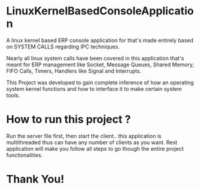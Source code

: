 # LinuxKernelBasedConsoleApplication

A linux kernel based ERP console application for that's made entirely based on SYSTEM CALLS regarding IPC techniques.

Nearly all linux system calls have been covered in this application that's meant for ERP management like Socket, Message Queues, Shared Memory, FIFO Calls, Timers, Handlers like Signal and Interrupts.

This Project was developed to gain complete inference of how an operating system kernel functions and how to interface it to make certain system tools.

# How to run this project ?

Run the server file first, then start the client.. this application is multithreaded thus can have any number of clients as you want.
Rest application will make you follow all steps to go though the entire project functionalities.

# Thank You!

